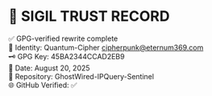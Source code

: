 # 🧬 SIGIL TRUST RECORD

✅ GPG-verified rewrite complete  
🔐 Identity: Quantum-Cipher <cipherpunk@eternum369.com>  
🗝️ GPG Key: 45BA2344CCAD2EB9  
📅 Date: August 20, 2025  
📁 Repository: GhostWired-IPQuery-Sentinel  
🌐 GitHub Verified: ✅  
